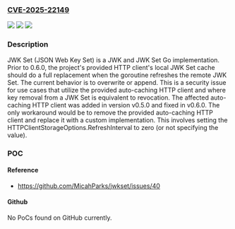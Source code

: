 ### [CVE-2025-22149](https://cve.mitre.org/cgi-bin/cvename.cgi?name=CVE-2025-22149)
![](https://img.shields.io/static/v1?label=Product&message=jwkset&color=blue)
![](https://img.shields.io/static/v1?label=Version&message=%3D%20%3E%3D%200.5.0%2C%20%3C%200.6.0%20&color=brighgreen)
![](https://img.shields.io/static/v1?label=Vulnerability&message=CWE-672%3A%20Operation%20on%20a%20Resource%20after%20Expiration%20or%20Release&color=brighgreen)

### Description

JWK Set (JSON Web Key Set) is a JWK and JWK Set Go implementation. Prior to 0.6.0, the project's provided HTTP client's local JWK Set cache should do a full replacement when the goroutine refreshes the remote JWK Set. The current behavior is to overwrite or append. This is a security issue for use cases that utilize the provided auto-caching HTTP client and where key removal from a JWK Set is equivalent to revocation. The affected auto-caching HTTP client was added in version v0.5.0 and fixed in v0.6.0. The only workaround would be to remove the provided auto-caching HTTP client and replace it with a custom implementation. This involves setting the HTTPClientStorageOptions.RefreshInterval to zero (or not specifying the value).

### POC

#### Reference
- https://github.com/MicahParks/jwkset/issues/40

#### Github
No PoCs found on GitHub currently.

